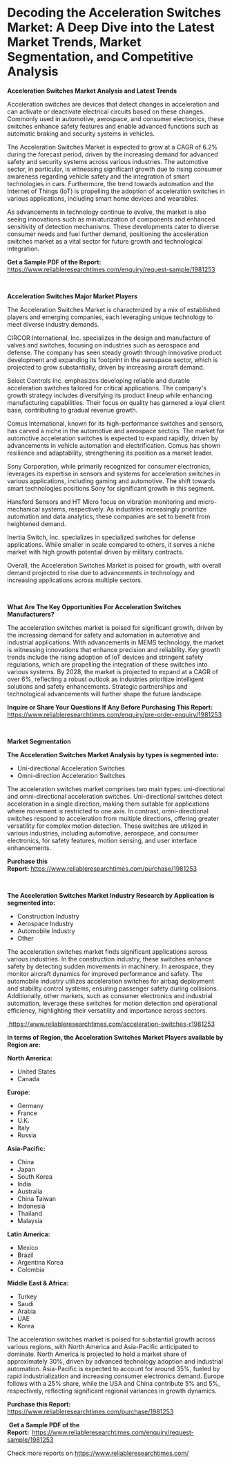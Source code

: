 <p><h1>Decoding the Acceleration Switches Market: A Deep Dive into the Latest Market Trends, Market Segmentation, and Competitive Analysis</h1></p><p><strong>Acceleration Switches Market Analysis and Latest Trends</strong></p>
<p><p>Acceleration switches are devices that detect changes in acceleration and can activate or deactivate electrical circuits based on these changes. Commonly used in automotive, aerospace, and consumer electronics, these switches enhance safety features and enable advanced functions such as automatic braking and security systems in vehicles.</p><p>The Acceleration Switches Market is expected to grow at a CAGR of 6.2% during the forecast period, driven by the increasing demand for advanced safety and security systems across various industries. The automotive sector, in particular, is witnessing significant growth due to rising consumer awareness regarding vehicle safety and the integration of smart technologies in cars. Furthermore, the trend towards automation and the Internet of Things (IoT) is propelling the adoption of acceleration switches in various applications, including smart home devices and wearables. </p><p>As advancements in technology continue to evolve, the market is also seeing innovations such as miniaturization of components and enhanced sensitivity of detection mechanisms. These developments cater to diverse consumer needs and fuel further demand, positioning the acceleration switches market as a vital sector for future growth and technological integration.</p></p>
<p><strong>Get a Sample PDF of the Report:&nbsp;</strong> <a href="https://www.reliableresearchtimes.com/enquiry/request-sample/1981253?utm_campaign=2629&utm_medium=2&utm_source=Github&utm_content=ia&utm_term=10042025&utm_id=acceleration-switches">https://www.reliableresearchtimes.com/enquiry/request-sample/1981253</a></p>
<p>&nbsp;</p>
<p><strong>Acceleration Switches Major Market Players</strong></p>
<p><p>The Acceleration Switches Market is characterized by a mix of established players and emerging companies, each leveraging unique technology to meet diverse industry demands. </p><p>CIRCOR International, Inc. specializes in the design and manufacture of valves and switches, focusing on industries such as aerospace and defense. The company has seen steady growth through innovative product development and expanding its footprint in the aerospace sector, which is projected to grow substantially, driven by increasing aircraft demand.</p><p>Select Controls Inc. emphasizes developing reliable and durable acceleration switches tailored for critical applications. The company's growth strategy includes diversifying its product lineup while enhancing manufacturing capabilities. Their focus on quality has garnered a loyal client base, contributing to gradual revenue growth.</p><p>Comus International, known for its high-performance switches and sensors, has carved a niche in the automotive and aerospace sectors. The market for automotive acceleration switches is expected to expand rapidly, driven by advancements in vehicle automation and electrification. Comus has shown resilience and adaptability, strengthening its position as a market leader.</p><p>Sony Corporation, while primarily recognized for consumer electronics, leverages its expertise in sensors and systems for acceleration switches in various applications, including gaming and automotive. The shift towards smart technologies positions Sony for significant growth in this segment.</p><p>Hansford Sensors and HT Micro focus on vibration monitoring and micro-mechanical systems, respectively. As industries increasingly prioritize automation and data analytics, these companies are set to benefit from heightened demand.</p><p>Inertia Switch, Inc. specializes in specialized switches for defense applications. While smaller in scale compared to others, it serves a niche market with high growth potential driven by military contracts.</p><p>Overall, the Acceleration Switches Market is poised for growth, with overall demand projected to rise due to advancements in technology and increasing applications across multiple sectors.</p></p>
<p>&nbsp;</p>
<p><strong>What Are The Key Opportunities For Acceleration Switches Manufacturers?</strong></p>
<p><p>The acceleration switches market is poised for significant growth, driven by the increasing demand for safety and automation in automotive and industrial applications. With advancements in MEMS technology, the market is witnessing innovations that enhance precision and reliability. Key growth trends include the rising adoption of IoT devices and stringent safety regulations, which are propelling the integration of these switches into various systems. By 2028, the market is projected to expand at a CAGR of over 6%, reflecting a robust outlook as industries prioritize intelligent solutions and safety enhancements. Strategic partnerships and technological advancements will further shape the future landscape.</p></p>
<p><strong>Inquire or Share Your Questions If Any Before Purchasing This Report:</strong> <a href="https://www.reliableresearchtimes.com/enquiry/pre-order-enquiry/1981253?utm_campaign=2629&utm_medium=2&utm_source=Github&utm_content=ia&utm_term=10042025&utm_id=acceleration-switches">https://www.reliableresearchtimes.com/enquiry/pre-order-enquiry/1981253</a></p>
<p>&nbsp;</p>
<p><strong>Market Segmentation</strong></p>
<p><strong>The Acceleration Switches Market Analysis by types is segmented into:</strong></p>
<p><ul><li>Uni-directional Acceleration Switches</li><li>Omni-direction Acceleration Switches</li></ul></p>
<p><p>The acceleration switches market comprises two main types: uni-directional and omni-directional acceleration switches. Uni-directional switches detect acceleration in a single direction, making them suitable for applications where movement is restricted to one axis. In contrast, omni-directional switches respond to acceleration from multiple directions, offering greater versatility for complex motion detection. These switches are utilized in various industries, including automotive, aerospace, and consumer electronics, for safety features, motion sensing, and user interface enhancements.</p></p>
<p><strong>Purchase this Report:&nbsp;</strong><a href="https://www.reliableresearchtimes.com/purchase/1981253?utm_campaign=2629&utm_medium=2&utm_source=Github&utm_content=ia&utm_term=10042025&utm_id=acceleration-switches">https://www.reliableresearchtimes.com/purchase/1981253</a></p>
<p>&nbsp;</p>
<p><strong>The Acceleration Switches Market Industry Research by Application is segmented into:</strong></p>
<p><ul><li>Construction Industry</li><li>Aerospace Industry</li><li>Automobile Industry</li><li>Other</li></ul></p>
<p><p>The acceleration switches market finds significant applications across various industries. In the construction industry, these switches enhance safety by detecting sudden movements in machinery. In aerospace, they monitor aircraft dynamics for improved performance and safety. The automobile industry utilizes acceleration switches for airbag deployment and stability control systems, ensuring passenger safety during collisions. Additionally, other markets, such as consumer electronics and industrial automation, leverage these switches for motion detection and operational efficiency, highlighting their versatility and importance across sectors.</p></p>
<p><a href="https://www.reliableresearchtimes.com/acceleration-switches-r1981253?utm_campaign=2629&utm_medium=2&utm_source=Github&utm_content=ia&utm_term=10042025&utm_id=acceleration-switches">&nbsp;https://www.reliableresearchtimes.com/acceleration-switches-r1981253</a></p>
<p><strong>In terms of Region, the Acceleration Switches Market Players available by Region are:</strong></p>
<p>
    <p> <strong> North America: </strong>
        <ul>
            <li>United States</li>
            <li>Canada</li>
        </ul>
        </p> 
    <p> <strong> Europe: </strong>
        <ul>
            <li>Germany</li>
            <li>France</li>
            <li>U.K.</li>
            <li>Italy</li>
            <li>Russia</li>
        </ul>
        </p> 
    <p> <strong> Asia-Pacific: </strong>
        <ul>
            <li>China</li>
            <li>Japan</li>
            <li>South Korea</li>
            <li>India</li>
            <li>Australia</li>
            <li>China Taiwan</li>
            <li>Indonesia</li>
            <li>Thailand</li>
            <li>Malaysia</li>
        </ul>
        </p> 
    <p> <strong> Latin America: </strong>
        <ul>
            <li>Mexico</li>
            <li>Brazil</li>
            <li>Argentina Korea</li>
            <li>Colombia</li>
        </ul>
        </p> 
    <p> <strong> Middle East & Africa: </strong>
        <ul>
            <li>Turkey</li>
            <li>Saudi</li>
            <li>Arabia</li>
            <li>UAE</li>
            <li>Korea</li>
        </ul>
    </p>
    </p>
<p><p>The acceleration switches market is poised for substantial growth across various regions, with North America and Asia-Pacific anticipated to dominate. North America is projected to hold a market share of approximately 30%, driven by advanced technology adoption and industrial automation. Asia-Pacific is expected to account for around 35%, fueled by rapid industrialization and increasing consumer electronics demand. Europe follows with a 25% share, while the USA and China contribute 5% and 5%, respectively, reflecting significant regional variances in growth dynamics.</p></p>
<p><strong>Purchase this Report: </strong><a href="https://www.reliableresearchtimes.com/purchase/1981253?utm_campaign=2629&utm_medium=2&utm_source=Github&utm_content=ia&utm_term=10042025&utm_id=acceleration-switches">https://www.reliableresearchtimes.com/purchase/1981253</a></p>
<p>&nbsp;<strong>Get a Sample PDF of the Report:&nbsp;&nbsp;</strong><a href="https://www.reliableresearchtimes.com/enquiry/request-sample/1981253?utm_campaign=2629&utm_medium=2&utm_source=Github&utm_content=ia&utm_term=10042025&utm_id=acceleration-switches">https://www.reliableresearchtimes.com/enquiry/request-sample/1981253</a></p>
<p><strong></strong></p>
<p>Check more reports on <a href="https://www.reliableresearchtimes.com/?utm_campaign=2629&utm_medium=2&utm_source=Github&utm_content=ia&utm_term=10042025&utm_id=acceleration-switches">https://www.reliableresearchtimes.com/</a></p>